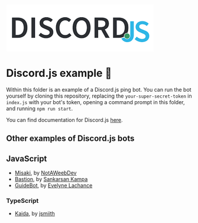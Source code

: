 ![Discord.js](../../assets/discordjs.png)

# Discord.js example :robot:

Within this folder is an example of a Discord.js ping bot. You can run the bot yourself by cloning this repository, replacing the `your-super-secret-token` in `index.js` with your bot's token, opening a command prompt in this folder, and running `npm run start`.

You can find documentation for Discord.js [here](https://discord.js.org/#/docs/main/stable/general/welcome).

## Other examples of Discord.js bots

## JavaScript

- [Misaki](https://github.com/NotAWeebDev/Misaki), by [NotAWeebDev](https://github.com/NotAWeebDev)
- [Bastion](https://github.com/TheBastionBot/Bastion/), by [Sankarsan Kampa](https://sankarsankampa.com)
- [GuideBot](https://github.com/AnIdiotsGuide/guidebot), by [Evelyne Lachance](http://evie.codes)

### TypeScript

- [Kaida](https://github.com/jsmiith/kaida), by [jsmiith](https://github.com/jsmiith)
